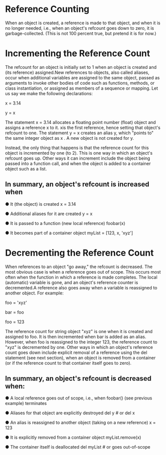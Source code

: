 # Reference Counting

When an object is created, a reference is made to that object, and when it is no longer needed, i.e., when an object's refcount goes down to zero, it is garbage-collected. (This is not 100 percent true, but 
pretend it is for now.)

# Incrementing the Reference Count

The refcount for an object is initially set to 1 when an object is created and (its reference) assigned.New references to objects, also called aliases, occur when additional variables are assigned to the same 
object, passed as arguments to invoke other bodies of code such as functions, methods, or class instantiation, or assigned as members of a sequence or mapping.
Let us say we make the following declarations:

 x = 3.14
 
 y = x
 
The statement x = 3.14 allocates a floating point number (float) object and assigns a reference x to it. xis the first reference, hence setting that object's refcount to one. The statement y = x creates an alias y, 
which "points to" the same integer object as x . A new object is not created for y.

Instead, the only thing that happens is that the reference count for this object is incremented by one (to 2). This is one way in which an object's refcount goes up. Other ways it can increment include the object 
being passed into a function call, and when the object is added to a container object such as a list. 

## In summary, an object's refcount is increased when

● It (the object) is created
 x = 3.14
 
● Additional aliases for it are created
 y = x
 
● It is passed to a function (new local reference)
 foobar(x)
 
● It becomes part of a container object
 myList = [123, x, 'xyz']

# Decrementing the Reference Count

When references to an object "go away," the refcount is decreased. The most obvious case is when a reference goes out of scope. This occurs most often when the function in which a reference is made 
completes. The local (automatic) variable is gone, and an object's reference counter is decremented.A reference also goes away when a variable is reassigned to another object. For example:

 foo = 'xyz'
 
 bar = foo
 
 foo = 123
 
The reference count for string object "xyz" is one when it is created and assigned to foo. It is then incremented when bar is added as an alias. However, when foo is reassigned to the integer 123, the reference count to "xyz" is decremented by one. Other ways in which an object's reference count goes down include explicit removal of a reference using the del statement (see next section), when an object is removed from a container (or if the reference 
count to that container itself goes to zero).

## In summary, an object's refcount is decreased when:

● A local reference goes out of scope, i.e., when foobar() (see previous example) terminates

● Aliases for that object are explicitly destroyed
 del y # or del x
 
● An alias is reassigned to another object (taking on a new reference)
 x = 123
 
● It is explicitly removed from a container object
 myList.remove(x)
 
● The container itself is deallocated
 del myList # or goes out-of-scope
